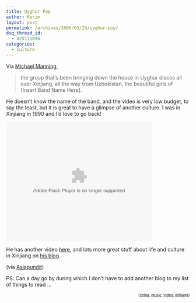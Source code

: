 ```yaml
---
title: Uyghur Pop
author: Kerim
layout: post
permalink: /archives/2006/03/29/uyghur-pop/
dsq_thread_id:
  - 825171096
categories:
  - Culture
---
```

Via <a href="http://china.notspecial.org/archives/2006/03/uyghur_pop.html" onclick="_gaq.push(['_trackEvent', 'outbound-article', 'http://china.notspecial.org/archives/2006/03/uyghur_pop.html', 'Michael Manning']);" >Michael Manning</a>,

> the group that&#8217;s been bringing down the house in Uyghur discos all over Xinjiang, all the way from Uzbekistan, the beautiful girls of [Insert Band Name Here].

He doesn&#8217;t know the name of the band, and the video is very low budget, to say the least, but it is great to have a glimpse of another culture. I was in Xinjiang in 1990 and I&#8217;d love to go back!

<embed style="width:400px; height:326px;" id="VideoPlayback" align="middle" type="application/x-shockwave-flash" src="http://video.google.com/googleplayer.swf?videoUrl=http%3A%2F%2Fvp.video.google.com%2Fvideodownload%3Fversion%3D0%26secureurl%3DoQAAABOavbnWJs4qMlJMvOsaaj7F_LC-E9YMjPfO21AgiSniM2VT_jhXY9PpweZvF2-I-84i7CtieQ5wtuH8zB4xXAts_dphTAIhRIpmdc5sZ-88wX_zkynKM1d22djpuwqCFv791UdhD4I0o4GbwL7f-rTWY7yloyuKAne2Fo-08JDsCMIUTPFn6MBi5PwN6wYqh3GSHO-dypKPsZWVqQlet2cxpXDdlvXvWW6si_3dLf2_%26sigh%3D-pUHTmHPek6uTh51iZO2RtwXgVI%26begin%3D0%26len%3D183120%26docid%3D3584226717651679677&#038;thumbnailUrl=http%3A%2F%2Fvideo.google.com%2FThumbnailServer%3Fcontentid%3D434fe5cf49a8f7a2%26second%3D5%26itag%3Dw320%26urlcreated%3D1143690991%26sigh%3Dnv64eynlBMrezSx3ga-xAHF_njc&#038;playerId=3584226717651679677" allowScriptAccess="sameDomain" quality="best" bgcolor="#ffffff" scale="noScale" wmode="window" salign="TL"  FlashVars="playerMode=embedded">
</embed>

He has another video <a href="http://china.notspecial.org/archives/2006/03/more_uyghur_pop.html" onclick="_gaq.push(['_trackEvent', 'outbound-article', 'http://china.notspecial.org/archives/2006/03/more_uyghur_pop.html', 'here']);" >here</a>, and lots more great stuff about life and culture in Xinjiang on <a href="http://china.notspecial.org/archives/2006/03/more_uyghur_pop.html" onclick="_gaq.push(['_trackEvent', 'outbound-article', 'http://china.notspecial.org/archives/2006/03/more_uyghur_pop.html', 'his blog']);" >his blog</a>.

(via <a href="http://www.asiapundit.com/2006/03/_now_is_the_tim.html" onclick="_gaq.push(['_trackEvent', 'outbound-article', 'http://www.asiapundit.com/2006/03/_now_is_the_tim.html', 'Asiapundit']);" >Asiapundit</a>)

PS: Can a day go by during which I don&#8217;t have to add another blog to my list of things to read &#8230;

<!-- technorati tags start -->

<div style="text-align:right;">
  <span style="font-size:x-small;">{<a href="http://www.technorati.com/tag/china" onclick="_gaq.push(['_trackEvent', 'outbound-article', 'http://www.technorati.com/tag/china', 'china']);"  rel="tag">china</a>, <a href="http://www.technorati.com/tag/music" onclick="_gaq.push(['_trackEvent', 'outbound-article', 'http://www.technorati.com/tag/music', 'music']);"  rel="tag">music</a>, <a href="http://www.technorati.com/tag/video" onclick="_gaq.push(['_trackEvent', 'outbound-article', 'http://www.technorati.com/tag/video', 'video']);"  rel="tag">video</a>, <a href="http://www.technorati.com/tag/xinjiang" onclick="_gaq.push(['_trackEvent', 'outbound-article', 'http://www.technorati.com/tag/xinjiang', 'xinjiang']);"  rel="tag">xinjiang</a>}</span>


<!-- technorati tags end -->

